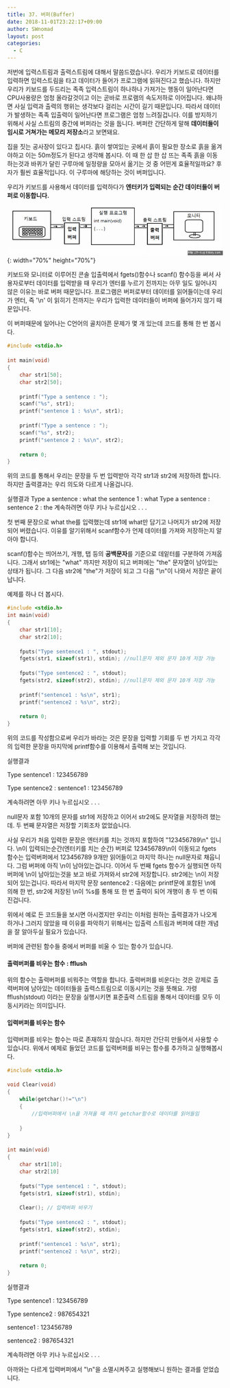 ```yaml
---
title: 37. 버퍼(Buffer)
date: 2018-11-01T23:22:17+09:00
author: SWnomad
layout: post
categories:
  - C
---
```


저번에 입력스트림과 출력스트림에 대해서 말씀드렸습니다. 우리가 키보드로 데이터를 입력하면 입력스트림을 타고 데이터가 들어가 프로그램에 읽혀진다고 했습니다. 하지만 우리가 키보드를 두드리는 족족 입력스트림이 하나하나 가져가는 행동이 일어난다면 CPU사용량은 엄청 올라갈것이고 이는 곧바로 프로램의 속도저하로 이어집니다. 왜냐하면 사실 입력과 출력의 행위는 생각보다 걸리는 시간이 길기 때문입니다. 따라서 데이터가 발생하는 족족 입출력이 일어난다면 프로그램은 엄청 느려질겁니다. 이를 방지하기 위해서 사실 스트림의 중간에 버퍼라는 것을 둡니다. 버퍼란 간단하게 말해 **데이터들이 임시로 거쳐가는 메모리 저장소**라고 보면돼요.

집을 짓는 공사장이 있다고 칩시다. 흙이 쌓여있는 곳에서 흙이 필요한 장소로 흙을 옮겨야하고 이는 50m정도가 된다고 생각해 봅시다. 이 때 한 삽 한 삽 뜨는 족족 흙을 이동하는것과 바퀴가 달린 구루마에 일정량을 모아서 옮기는 것 중 어떤게 효율적일까요? 후자가 훨씬 효율적입니다. 이 구루마에 해당하는 것이 버퍼입니다.

우리가 키보드를 사용해서 데이터를 입력하다가 **엔터키가 입력되는 순간 데이터들이 버퍼로 이동합니다.**

![buffer](/images/2018/09/buffer.jpg){: width="70%" height="70%"}

키보드와 모니터로 이루어진 콘솔 입출력에서 fgets()함수나 scanf() 함수등을 써서 사용자로부터 데이터를 입력받을 때 우리가 엔터를 누르기 전까지는 아무 일도 일어나지 않은 이유는 바로 버퍼 때문입니다. 프로그램은 버퍼로부터 데이터를 읽어들이는데 우리가 엔터, 즉 '\n' 이 읽히기 전까지는 우리가 입력한 데이터들이 버퍼에 들어가지 않기 때문입니다.

이 버퍼때문에 일어나는 C언어의 골치아픈 문제가 몇 개 있는데 코드를 통해 한 번 봅시다.

~~~ c
#include <stdio.h>

int main(void)
{
	char str1[50];
	char str2[50];
	
	printf("Type a sentence : ");
	scanf("%s", str1);
	printf("sentence 1 : %s\n", str1);
	
	printf("Type a sentence : ");
	scanf("%s", str2);
	printf("sentence 2 : %s\n", str2);
	
	return 0;
}
~~~

위의 코드를 통해서 우리는 문장을 두 번 입력받아 각각 str1과 str2에 저장하려 합니다. 하지만 출력결과는 우리 의도와 다르게 나올겁니다.

실행결과
Type a sentence : what the
sentence 1 : what
Type a sentence : sentence 2 : the
계속하려면 아무 키나 누르십시오 . . .

첫 번째 문장으로 what the를 입력했는데 str1에 what만 담기고 나머지가 str2에 저장되어 버렸습니다. 이유를 알기위해서 scanf함수가 언제 데이터를 가져와 저장하는지 알아야 합니다.

scanf()함수는 띄어쓰기, 개행, 탭 등의 **공백문자**를 기준으로 데잍터를 구분하여 가져옵니다. 그래서 str1에는 "what" 까지만 저장이 되고 버퍼에는 "the" 문자열이 남아있는 상태가 됩니다. 그 다음 str2에 "the"가 저장이 되고 그 다음 "\n"이 나와서 저장은 끝이 납니다.

예제를 하나 더 봅시다.

~~~ c
#include <stdio.h>
int main(void)
{
	char str1[10];
	char str2[10];
	
	fputs("Type sentence1 : ", stdout);
	fgets(str1, sizeof(str1), stdin); //null문자 제외 문자 10개 저장 가능
	
	fputs("Type sentence2 : ", stdout);
	fgets(str2, sizeof(str2), stdin); //null문자 제외 문자 10개 저장 가능
	
	printf("sentence1 : %s\n", str1);
	printf("sentence2 : %s\n", str2);
	
	return 0;
}
~~~

위의 코드를 작성함으로써 우리가 바라는 것은 문장을 입력할 기회를 두 번 가지고 각각의 입력한 문장을 마지막에 printf함수를 이용해서 출력해 보는 것입니다.
   
실행결과

Type sentence1 : 123456789

Type sentence2 : sentence1 : 123456789

계속하려면 아무 키나 누르십시오 . . .
                              
null문자 포함 10개의 문자를 str1에 저장하고 이어서 str2에도 문자열을 저장하려 했는데. 두 번째 문자열은 저장할 기회조차 없었습니다.
                                
                                
사실 우리가 처음 입력한 문장은 엔터키를 치는 것까지 포함하여 "123456789\n" 입니다. \n이 입력되는순간(엔터키를 치는 순간) 버퍼로 123456789\n이 이동되고 fgets 함수는 입력버퍼에서 123456789 9개만 읽어들이고 마지막 하나는 null문자로 채웁니다. 그럼 버퍼에 아직 \n이 남아있는겁니다. 이어서 두 번째 fgets 함수가 실행되면 아직 버퍼에 \n이 남아있는것을 보고 바로 가져와서 str2에 저장합니다. str2에는 \n이 저장되어 있는겁니다. 따라서 마지막 문장 sentence2 : 다음에는 printf문에 포함된 \n에 의해 한 번, str2에 저장된 \n이 %s를 통해 또 한 번 출력이 되어 개행이 총 두 번 이뤄진겁니다.

위에서 예로 든 코드들을 보시면 아시겠지만 우리는 이처럼 원하는 출력결과가 나오게 하거나 그러지 않았을 때 이유를 파악하기 위해서는 입출력 스트림과 버퍼에 대한 개념을 잘 알아두실 필요가 있습니다.

버퍼에 관련된 함수들 중에서 버퍼를 비울 수 있는 함수가 있습니다.

#### 출력버퍼를 비우는 함수 : fflush

위의 함수는 출력버퍼를 비워주는 역할을 합니다. 출력버퍼를 비운다는 것은 강제로 출력버퍼에 남아있는 데이터들을 출력스트림으로 이동시키는 것을 뜻해요. 가령 fflush(stdout) 이라는 문장을 실행시키면 표준출력 스트림을 통해서 데이터를 모두 이동시키라는 의미입니다.

#### 입력버퍼를 비우는 함수

입력버퍼를 비우는 함수는 따로 존재하지 않습니다. 하지만 간단히 만들어서 사용할 수 있습니다. 위에서 예제로 들었던 코드를 입력버퍼를 비우는 함수를 추가하고 실행해봅시다.

~~~ c
#include <stdio.h>

void Clear(void)
{
	while(getchar()!="\n")
	{
		//입력버퍼에서 \n을 가져올 때 까지 getchar함수로 데이터를 읽어들임
		
	}
}

int main(void)
{
	char str1[10];
	char str2[10]
	
	fputs("Type sentence1 : ", stdout);
	fgets(str1, sizeof(str1), stdin);
	
	Clear(); // 입력버퍼 비우기
	
	fputs("Type sentence2 : ", stdout);
	fgets(str1, sizeof(str2), stdin);
	
	printf("sentence1 : %s\n", str1);
	printf("sentence2 : %s\n", str2);
	
	return 0;
}
~~~

실행결과

Type sentence1 : 123456789

Type sentence2 : 987654321

sentence1 : 123456789

sentence2 : 987654321

계속하려면 아무 키나 누르십시오 . . .

아까와는 다르게 입력버퍼에서 "\n"을 소멸시켜주고 실행해보니 원하는 결과를 얻었습니다.
